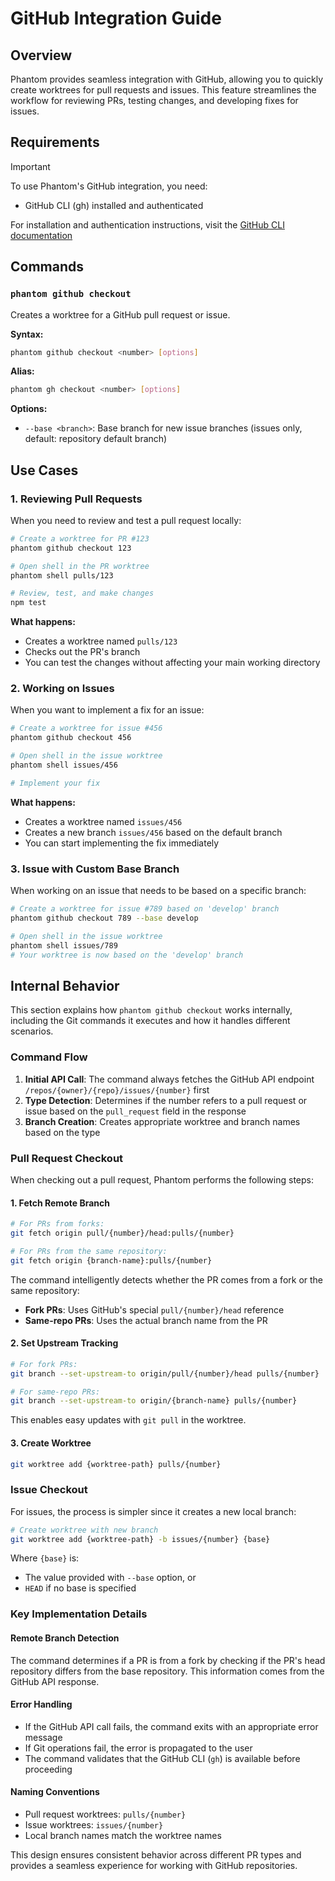 # GitHub Integration Guide

## Overview

Phantom provides seamless integration with GitHub, allowing you to quickly create worktrees for pull requests and issues. This feature streamlines the workflow for reviewing PRs, testing changes, and developing fixes for issues.

## Requirements

> [!IMPORTANT]  
> To use Phantom's GitHub integration, you need:
> - GitHub CLI (gh) installed and authenticated
> 
> For installation and authentication instructions, visit the [GitHub CLI documentation](https://cli.github.com/manual/)

## Commands

### `phantom github checkout`

Creates a worktree for a GitHub pull request or issue.

**Syntax:**
```bash
phantom github checkout <number> [options]
```

**Alias:**
```bash
phantom gh checkout <number> [options]
```

**Options:**
- `--base <branch>`: Base branch for new issue branches (issues only, default: repository default branch)

## Use Cases

### 1. Reviewing Pull Requests

When you need to review and test a pull request locally:

```bash
# Create a worktree for PR #123
phantom github checkout 123

# Open shell in the PR worktree
phantom shell pulls/123

# Review, test, and make changes
npm test
```

**What happens:**
- Creates a worktree named `pulls/123`
- Checks out the PR's branch
- You can test the changes without affecting your main working directory

### 2. Working on Issues

When you want to implement a fix for an issue:

```bash
# Create a worktree for issue #456
phantom github checkout 456

# Open shell in the issue worktree
phantom shell issues/456

# Implement your fix
```

**What happens:**
- Creates a worktree named `issues/456`
- Creates a new branch `issues/456` based on the default branch
- You can start implementing the fix immediately

### 3. Issue with Custom Base Branch

When working on an issue that needs to be based on a specific branch:

```bash
# Create a worktree for issue #789 based on 'develop' branch
phantom github checkout 789 --base develop

# Open shell in the issue worktree
phantom shell issues/789
# Your worktree is now based on the 'develop' branch
```

## Internal Behavior

This section explains how `phantom github checkout` works internally, including the Git commands it executes and how it handles different scenarios.

### Command Flow

1. **Initial API Call**: The command always fetches the GitHub API endpoint `/repos/{owner}/{repo}/issues/{number}` first
2. **Type Detection**: Determines if the number refers to a pull request or issue based on the `pull_request` field in the response
3. **Branch Creation**: Creates appropriate worktree and branch names based on the type

### Pull Request Checkout

When checking out a pull request, Phantom performs the following steps:

#### 1. Fetch Remote Branch
```bash
# For PRs from forks:
git fetch origin pull/{number}/head:pulls/{number}

# For PRs from the same repository:
git fetch origin {branch-name}:pulls/{number}
```

The command intelligently detects whether the PR comes from a fork or the same repository:
- **Fork PRs**: Uses GitHub's special `pull/{number}/head` reference
- **Same-repo PRs**: Uses the actual branch name from the PR

#### 2. Set Upstream Tracking
```bash
# For fork PRs:
git branch --set-upstream-to origin/pull/{number}/head pulls/{number}

# For same-repo PRs:
git branch --set-upstream-to origin/{branch-name} pulls/{number}
```

This enables easy updates with `git pull` in the worktree.

#### 3. Create Worktree
```bash
git worktree add {worktree-path} pulls/{number}
```

### Issue Checkout

For issues, the process is simpler since it creates a new local branch:

```bash
# Create worktree with new branch
git worktree add {worktree-path} -b issues/{number} {base}
```

Where `{base}` is:
- The value provided with `--base` option, or
- `HEAD` if no base is specified

### Key Implementation Details

#### Remote Branch Detection
The command determines if a PR is from a fork by checking if the PR's head repository differs from the base repository. This information comes from the GitHub API response.

#### Error Handling
- If the GitHub API call fails, the command exits with an appropriate error message
- If Git operations fail, the error is propagated to the user
- The command validates that the GitHub CLI (`gh`) is available before proceeding

#### Naming Conventions
- Pull request worktrees: `pulls/{number}`
- Issue worktrees: `issues/{number}`
- Local branch names match the worktree names

This design ensures consistent behavior across different PR types and provides a seamless experience for working with GitHub repositories.